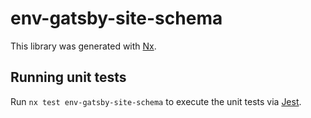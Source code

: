 # env-gatsby-site-schema

This library was generated with [Nx](https://nx.dev).

## Running unit tests

Run `nx test env-gatsby-site-schema` to execute the unit tests via [Jest](https://jestjs.io).
